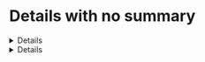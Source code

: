 # Details with no summary

<details>
some text
</details>

<details>
<!-- markdownlint-disable-next-line MD009 -->
  yet another details block without a summary ... who does this?!   
</details>
